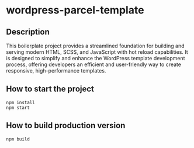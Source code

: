 # wordpress-parcel-template

## Description
This boilerplate project provides a streamlined foundation for building and serving modern HTML, SCSS, and JavaScript with hot reload capabilities. It is designed to simplify and enhance the WordPress template development process, offering developers an efficient and user-friendly way to create responsive, high-performance templates.

## How to start the project
```
npm install
npm start
```

## How to build production version
```
npm build
```
